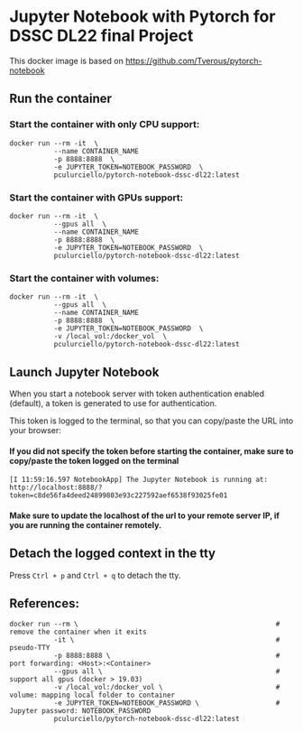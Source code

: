 # Jupyter Notebook with Pytorch for DSSC DL22 final Project

This docker image is based on https://github.com/Tverous/pytorch-notebook

## Run the container

### Start the container with only CPU support:
```
docker run --rm -it  \
           --name CONTAINER_NAME
           -p 8888:8888  \
           -e JUPYTER_TOKEN=NOTEBOOK_PASSWORD  \
           pculurciello/pytorch-notebook-dssc-dl22:latest
```

### Start the container with GPUs support:
```
docker run --rm -it  \
           --gpus all  \
           --name CONTAINER_NAME
           -p 8888:8888  \
           -e JUPYTER_TOKEN=NOTEBOOK_PASSWORD  \
           pculurciello/pytorch-notebook-dssc-dl22:latest
```

### Start the container with volumes:
```
docker run --rm -it  \
           --gpus all  \
           --name CONTAINER_NAME
           -p 8888:8888  \
           -e JUPYTER_TOKEN=NOTEBOOK_PASSWORD  \
           -v /local_vol:/docker_vol  \
           pculurciello/pytorch-notebook-dssc-dl22:latest
```

## Launch Jupyter Notebook

When you start a notebook server with token authentication enabled (default), a token is generated to use for authentication. 

This token is logged to the terminal, so that you can copy/paste the URL into your browser:

#### If you did not specify the token before starting the container, make sure to copy/paste the token logged on the terminal

```
[I 11:59:16.597 NotebookApp] The Jupyter Notebook is running at:
http://localhost:8888/?token=c8de56fa4deed24899803e93c227592aef6538f93025fe01
```

#### Make sure to update the localhost of the url to your remote server IP, if you are running the container remotely.

## Detach the logged context in the tty

Press `Ctrl + p` and `Ctrl + q` to detach the tty.

## References:
```
docker run --rm \                                                 # remove the container when it exits
           -it \                                                  # pseudo-TTY
           -p 8888:8888 \                                         # port forwarding: <Host>:<Container>
           --gpus all \                                           # support all gpus (docker > 19.03)
           -v /local_vol:/docker_vol \                            # volume: mapping local folder to container
           -e JUPYTER_TOKEN=NOTEBOOK_PASSWORD \                   # Jupyter password: NOTEBOOK_PASSWORD
           pculurciello/pytorch-notebook-dssc-dl22:latest
```

